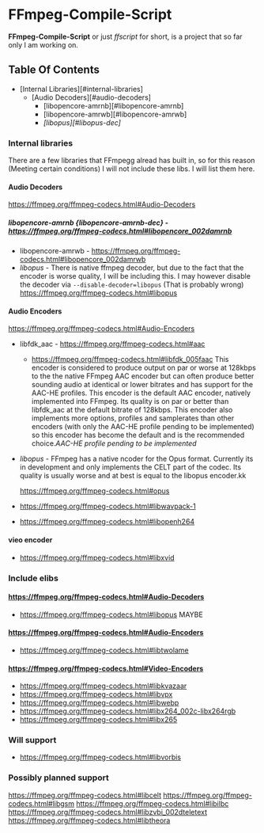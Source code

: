 # FFmpeg-Compile-Script
**FFmpeg-Compile-Script** or just *ffscript* for short, is a project that so far only I am working on.

## Table Of Contents
- [Internal Libraries][#internal-libraries]
  - [Audio Decoders][#audio-decoders]
    - [libopencore-amrnb][#libopencore-amrnb]
    - [libopencore-amrwb][#libopencore-amrwb]
    - *[libopus][#libopus-dec]*

### Internal libraries
There are a few libraries that FFmpegg alread has built in, so for this reason (Meeting certain conditions) I will not
include these libs.  I will list them here.
#### Audio Decoders
https://ffmpeg.org/ffmpeg-codecs.html#Audio-Decoders
##### libopencore-amrnb {libopencore-amrnb-dec} - https://ffmpeg.org/ffmpeg-codecs.html#libopencore_002damrnb
- libopencore-amrwb - https://ffmpeg.org/ffmpeg-codecs.html#libopencore_002damrwb
- *libopus* - There is native ffmpeg decoder, but due to the fact that the encoder is worse quality, I will be including
  this.  I may however disable the decoder via `--disable-decoder=libopus`  (That is probably wrong)
  https://ffmpeg.org/ffmpeg-codecs.html#libopus
#### Audio Encoders
https://ffmpeg.org/ffmpeg-codecs.html#Audio-Encoders

- libfdk_aac - https://ffmpeg.org/ffmpeg-codecs.html#aac 
  - https://ffmpeg.org/ffmpeg-codecs.html#libfdk_005faac  This encoder is considered to produce output on par or worse
    at 128kbps to the the native FFmpeg AAC encoder but can often produce better sounding audio at identical or lower
    bitrates and has support for the AAC-HE profiles.
  This encoder is the default AAC encoder, natively implemented into FFmpeg. Its quality is on par or better than
  libfdk_aac at the default bitrate of 128kbps. This encoder also implements more options, profiles and samplerates than
  other encoders (with only the AAC-HE profile pending to be implemented) so this encoder has become the default and is
  the recommended choice.*AAC-HE profile pending to be implemented*
- *libopus* - FFmpeg has a native ncoder for the Opus format. Currently its in development and only implements the CELT
  part of the codec. Its quality is usually worse and at best is equal to the libopus encoder.kk

  https://ffmpeg.org/ffmpeg-codecs.html#opus
- https://ffmpeg.org/ffmpeg-codecs.html#libwavpack-1
- https://ffmpeg.org/ffmpeg-codecs.html#libopenh264
#### vieo encoder
- https://ffmpeg.org/ffmpeg-codecs.html#libxvid


### Include elibs
#### https://ffmpeg.org/ffmpeg-codecs.html#Audio-Decoders
- https://ffmpeg.org/ffmpeg-codecs.html#libopus MAYBE
#### https://ffmpeg.org/ffmpeg-codecs.html#Audio-Encoders
- https://ffmpeg.org/ffmpeg-codecs.html#libtwolame
#### https://ffmpeg.org/ffmpeg-codecs.html#Video-Encoders
- https://ffmpeg.org/ffmpeg-codecs.html#libkvazaar
- https://ffmpeg.org/ffmpeg-codecs.html#libvpx
- https://ffmpeg.org/ffmpeg-codecs.html#libwebp
- https://ffmpeg.org/ffmpeg-codecs.html#libx264_002c-libx264rgb
- https://ffmpeg.org/ffmpeg-codecs.html#libx265

### Will support
- https://ffmpeg.org/ffmpeg-codecs.html#libvorbis


### Possibly  planned support
https://ffmpeg.org/ffmpeg-codecs.html#libcelt
https://ffmpeg.org/ffmpeg-codecs.html#libgsm
https://ffmpeg.org/ffmpeg-codecs.html#libilbc
https://ffmpeg.org/ffmpeg-codecs.html#libzvbi_002dteletext
https://ffmpeg.org/ffmpeg-codecs.html#libtheora

[ffmpeg-git]: https://Github.com/FFmpeg/FFmpeg.git "FFmpeg Repository"
[ffscript]: bloc/master/ffscript.py "FFmpeg-Compile-Script"
[libtype]: ffscript.py#L9-L23 "Class LibType"
[ffmpeg-site]: https://ffmpeg.org "FFmpeg"

[ffrepo]: git://source.ffmpeg.org/ffmpeg.git "Offical FFmpeg Repository"
